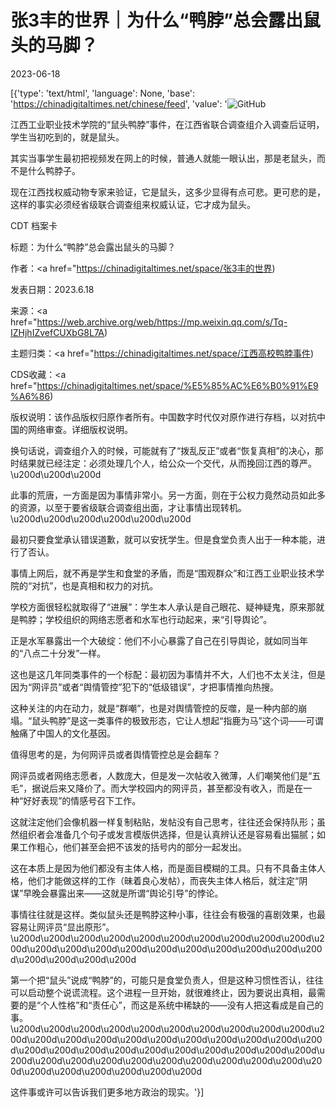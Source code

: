 # 张3丰的世界｜为什么“鸭脖”总会露出鼠头的马脚？

2023-06-18

[{'type': 'text/html', 'language': None, 'base': 'https://chinadigitaltimes.net/chinese/feed', 'value': '![GitHub](https://chinadigitaltimes.net/chinese/files/2023/06/post-697311-648e9602226f5.)

江西工业职业技术学院的“鼠头鸭脖”事件，在江西省联合调查组介入调查后证明，学生当初吃到的，就是鼠头。

其实当事学生最初把视频发在网上的时候，普通人就能一眼认出，那是老鼠头，而不是什么鸭脖子。

现在江西找权威动物专家来验证，它是鼠头，这多少显得有点可悲。更可悲的是，这样的事实必须经省级联合调查组来权威认证，它才成为鼠头。



CDT 档案卡

标题：为什么“鸭脖”总会露出鼠头的马脚？

作者：<a href="https://chinadigitaltimes.net/space/张3丰的世界)

发表日期：2023.6.18

来源：<a href="https://web.archive.org/web/https://mp.weixin.qq.com/s/Tq-IZHjhIZvefCUXbG8L7A)

主题归类：<a href="https://chinadigitaltimes.net/space/江西高校鸭脖事件)

CDS收藏：<a href="https://chinadigitaltimes.net/space/%E5%85%AC%E6%B0%91%E9%A6%86)

版权说明：该作品版权归原作者所有。中国数字时代仅对原作进行存档，以对抗中国的网络审查。详细版权说明。





换句话说，调查组介入的时候，可能就有了“拨乱反正”或者“恢复真相”的决心，那时结果就已经注定：必须处理几个人，给公众一个交代，从而挽回江西的尊严。\u200d\u200d\u200d

此事的荒唐，一方面是因为事情非常小。另一方面，则在于公权力竟然动员如此多的资源，以至于要省级联合调查组出面，才让事情出现转机。\u200d\u200d\u200d\u200d\u200d\u200d

最初只要食堂承认错误道歉，就可以安抚学生。但是食堂负责人出于一种本能，进行了否认。

事情上网后，就不再是学生和食堂的矛盾，而是“围观群众”和江西工业职业技术学院的“对抗”，也是真相和权力的对抗。

学校方面很轻松就取得了“进展”：学生本人承认是自己眼花、疑神疑鬼，原来那就是鸭脖；学校组织的网络志愿者和水军也行动起来，来“引导舆论”。

正是水军暴露出一个大破绽：他们不小心暴露了自己在引导舆论，就如同当年的“八点二十分发”一样。

这也是这几年同类事件的一个标配：最初因为事情并不大，人们也不太关注，但是因为“网评员”或者“舆情管控”犯下的“低级错误”，才把事情推向热搜。

这种关注的内在动力，就是“群嘲”，也是对舆情管控的反噬，是一种内部的崩塌。“鼠头鸭脖”是这一类事件的极致形态，它让人想起“指鹿为马”这个词——可谓触痛了中国人的文化基因。

值得思考的是，为何网评员或者舆情管控总是会翻车？

网评员或者网络志愿者，人数庞大，但是发一次帖收入微薄，人们嘲笑他们是“五毛”，据说后来又降价了。而大学校园内的网评员，甚至都没有收入，而是在一种“好好表现”的情感号召下工作。

这就注定他们会像机器一样复制粘贴，发帖没有自己思考，往往还会保持队形；虽然组织者会准备几个句子或发言模版供选择，但是认真辨认还是容易看出猫腻；如果工作粗心，他们甚至会把不该发的括号内的部分一起发出。

这在本质上是因为他们都没有主体人格，而是面目模糊的工具。只有不具备主体人格，他们才能做这样的工作（昧着良心发帖），而丧失主体人格后，就注定“阴谋”早晚会暴露出来——这就是所谓“舆论引导”的悖论。

事情往往就是这样。类似鼠头还是鸭脖这种小事，往往会有极强的喜剧效果，也最容易让网评员“显出原形”。\u200d\u200d\u200d\u200d\u200d\u200d\u200d\u200d\u200d\u200d\u200d\u200d\u200d\u200d\u200d\u200d\u200d\u200d\u200d\u200d\u200d\u200d\u200d\u200d\u200d

第一个把“鼠头”说成“鸭脖”的，可能只是食堂负责人，但是这种习惯性否认，往往可以启动整个说谎流程。这个进程一旦开始，就很难终止，因为要说出真相，最需要的是“个人性格”和“责任心”，而这是系统中稀缺的——没有人把这看成是自己的事。\u200d\u200d\u200d\u200d\u200d\u200d\u200d\u200d\u200d\u200d\u200d\u200d\u200d\u200d\u200d\u200d\u200d\u200d\u200d\u200d\u200d\u200d\u200d\u200d\u200d\u200d\u200d\u200d\u200d\u200d\u200d\u200d\u200d\u200d\u200d\u200d\u200d\u200d\u200d\u200d\u200d\u200d\u200d\u200d\u200d\u200d\u200d\u200d

这件事或许可以告诉我们更多地方政治的现实。'}]